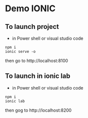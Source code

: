 # Demo IONIC
## To launch project

* in Power shell or visual studio code
```shell
npm i
ionic serve -o
```
then go to http://localhost:8100

## To launch in ionic lab
* in Power shell or visual studio code
```shell
npm i
ionic lab
```
then gog to http://localhost:8200